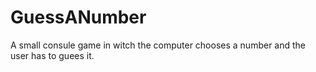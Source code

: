 # GuessANumber
A small consule game in witch the computer chooses a number and the user has to guees it.
